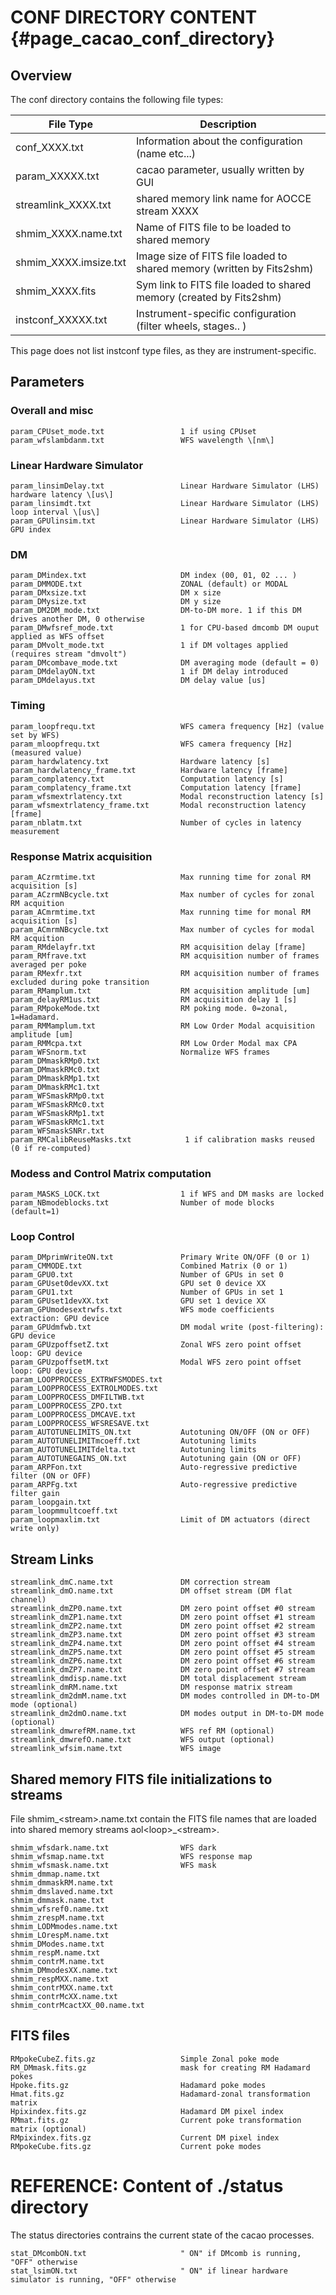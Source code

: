 # CONF DIRECTORY CONTENT {#page_cacao_conf_directory}

## Overview

The conf directory contains the following file types:

File Type                            | Description
-------------------------------------|----------------------------------------
conf_XXXX.txt                        | Information about the configuration (name etc...)
param_XXXXX.txt                      | cacao parameter, usually written by GUI
streamlink_XXXX.txt                  | shared memory link name for AOCCE stream XXXX
shmim_XXXX.name.txt                  | Name of FITS file to be loaded to shared memory
shmim_XXXX.imsize.txt                | Image size of FITS file loaded to shared memory (written by Fits2shm)
shmim_XXXX.fits                      | Sym link to FITS file loaded to shared memory (created by Fits2shm)
instconf_XXXXX.txt                   | Instrument-specific configuration (filter wheels, stages.. )

This page does not list instconf type files, as they are instrument-specific.


## Parameters

### Overall and misc

	param_CPUset_mode.txt                 1 if using CPUset
	param_wfslambdanm.txt                 WFS wavelength \[nm\]



### Linear Hardware Simulator

	param_linsimDelay.txt                 Linear Hardware Simulator (LHS) hardware latency \[us\]
	param_linsimdt.txt                    Linear Hardware Simulator (LHS) loop interval \[us\]
	param_GPUlinsim.txt                   Linear Hardware Simulator (LHS) GPU index



### DM

	param_DMindex.txt                     DM index (00, 01, 02 ... )
	param_DMMODE.txt                      ZONAL (default) or MODAL
	param_DMxsize.txt                     DM x size
	param_DMysize.txt                     DM y size
	param_DM2DM_mode.txt                  DM-to-DM more. 1 if this DM drives another DM, 0 otherwise
	param_DMwfsref_mode.txt               1 for CPU-based dmcomb DM ouput applied as WFS offset
	param_DMvolt_mode.txt                 1 if DM voltages applied (requires stream "dmvolt")
	param_DMcombave_mode.txt              DM averaging mode (default = 0)
	param_DMdelayON.txt                   1 if DM delay introduced
	param_DMdelayus.txt                   DM delay value [us]


### Timing

	param_loopfrequ.txt                   WFS camera frequency [Hz] (value set by WFS)
	param_mloopfrequ.txt                  WFS camera frequency [Hz] (measured value)
	param_hardwlatency.txt                Hardware latency [s]
	param_hardwlatency_frame.txt          Hardware latency [frame]
	param_complatency.txt                 Computation latency [s]
	param_complatency_frame.txt           Computation latency [frame]
	param_wfsmextrlatency.txt             Modal reconstruction latency [s]
	param_wfsmextrlatency_frame.txt       Modal reconstruction latency [frame]
	param_nblatm.txt                      Number of cycles in latency measurement


### Response Matrix acquisition

	param_ACzrmtime.txt                   Max running time for zonal RM acquisition [s]
	param_ACzrmNBcycle.txt                Max number of cycles for zonal RM acquition
	param_ACmrmtime.txt                   Max running time for monal RM acquisition [s]
	param_ACmrmNBcycle.txt                Max number of cycles for modal RM acquition
	param_RMdelayfr.txt                   RM acquisition delay [frame]
	param_RMfrave.txt                     RM acquisition number of frames averaged per poke
	param_RMexfr.txt                      RM acquisition number of frames excluded during poke transition
	param_RMamplum.txt                    RM acquisition amplitude [um]
	param_delayRM1us.txt                  RM acquisition delay 1 [s]
	param_RMpokeMode.txt                  RM poking mode. 0=zonal, 1=Hadamard.
	param_RMMamplum.txt                   RM Low Order Modal acquisition amplitude [um]
	param_RMMcpa.txt                      RM Low Order Modal max CPA
	param_WFSnorm.txt                     Normalize WFS frames
	param_DMmaskRMp0.txt
	param_DMmaskRMc0.txt
	param_DMmaskRMp1.txt
	param_DMmaskRMc1.txt
	param_WFSmaskRMp0.txt
	param_WFSmaskRMc0.txt
	param_WFSmaskRMp1.txt
	param_WFSmaskRMc1.txt
	param_WFSmaskSNRr.txt
	param_RMCalibReuseMasks.txt            1 if calibration masks reused (0 if re-computed)


### Modess and Control Matrix computation

	param_MASKS_LOCK.txt                  1 if WFS and DM masks are locked
	param_NBmodeblocks.txt                Number of mode blocks (default=1)


### Loop Control

	param_DMprimWriteON.txt               Primary Write ON/OFF (0 or 1)
	param_CMMODE.txt                      Combined Matrix (0 or 1)
	param_GPU0.txt                        Number of GPUs in set 0
	param_GPUset0devXX.txt                GPU set 0 device XX
	param_GPU1.txt                        Number of GPUs in set 1
	param_GPUset1devXX.txt                GPU set 1 device XX
	param_GPUmodesextrwfs.txt             WFS mode coefficients extraction: GPU device
	param_GPUdmfwb.txt                    DM modal write (post-filtering): GPU device
	param_GPUzpoffsetZ.txt                Zonal WFS zero point offset loop: GPU device
	param_GPUzpoffsetM.txt                Modal WFS zero point offset loop: GPU device
	param_LOOPPROCESS_EXTRWFSMODES.txt
	param_LOOPPROCESS_EXTROLMODES.txt
	param_LOOPPROCESS_DMFILTWB.txt
	param_LOOPPROCESS_ZPO.txt
	param_LOOPPROCESS_DMCAVE.txt
	param_LOOPPROCESS_WFSRESAVE.txt
	param_AUTOTUNELIMITS_ON.txt           Autotuning ON/OFF (ON or OFF)
	param_AUTOTUNELIMITmcoeff.txt         Autotuning limits
	param_AUTOTUNELIMITdelta.txt          Autotuning limits
	param_AUTOTUNEGAINS_ON.txt            Autotuning gain (ON or OFF)
	param_ARPFon.txt                      Auto-regressive predictive filter (ON or OFF)
	param_ARPFg.txt                       Auto-regressive predictive filter gain
	param_loopgain.txt
	param_loopmmultcoeff.txt
	param_loopmaxlim.txt                  Limit of DM actuators (direct write only)


## Stream Links

	streamlink_dmC.name.txt               DM correction stream
	streamlink_dmO.name.txt               DM offset stream (DM flat channel)
	streamlink_dmZP0.name.txt             DM zero point offset #0 stream
	streamlink_dmZP1.name.txt             DM zero point offset #1 stream
	streamlink_dmZP2.name.txt             DM zero point offset #2 stream
	streamlink_dmZP3.name.txt             DM zero point offset #3 stream
	streamlink_dmZP4.name.txt             DM zero point offset #4 stream
	streamlink_dmZP5.name.txt             DM zero point offset #5 stream
	streamlink_dmZP6.name.txt             DM zero point offset #6 stream
	streamlink_dmZP7.name.txt             DM zero point offset #7 stream
	streamlink_dmdisp.name.txt            DM total displacement stream
	streamlink_dmRM.name.txt              DM response matrix stream
	streamlink_dm2dmM.name.txt            DM modes controlled in DM-to-DM mode (optional)
	streamlink_dm2dmO.name.txt            DM modes output in DM-to-DM mode (optional)
	streamlink_dmwrefRM.name.txt          WFS ref RM (optional)
	streamlink_dmwrefO.name.txt           WFS output (optional)
	streamlink_wfsim.name.txt             WFS image


## Shared memory FITS file initializations to streams

File shmim_\<stream\>.name.txt contain the FITS file names that are loaded into shared memory streams aol\<loop\>_\<stream\>.

	shmim_wfsdark.name.txt                WFS dark
	shmim_wfsmap.name.txt                 WFS response map
	shmim_wfsmask.name.txt                WFS mask
	shmim_dmmap.name.txt
	shmim_dmmaskRM.name.txt
	shmim_dmslaved.name.txt
	shmim_dmmask.name.txt
	shmim_wfsref0.name.txt
	shmim_zrespM.name.txt
	shmim_LODMmodes.name.txt
	shmim_LOrespM.name.txt
	shmim_DModes.name.txt
	shmim_respM.name.txt
	shmim_contrM.name.txt
	shmim_DMmodesXX.name.txt
	shmim_respMXX.name.txt
	shmim_contrMXX.name.txt
	shmim_contrMcXX.name.txt
	shmim_contrMcactXX_00.name.txt



## FITS files

	RMpokeCubeZ.fits.gz                   Simple Zonal poke mode
	RM_DMmask.fits.gz                     mask for creating RM Hadamard pokes
	Hpoke.fits.gz                         Hadamard poke modes
	Hmat.fits.gz                          Hadamard-zonal transformation matrix
	Hpixindex.fits.gz                     Hadamard DM pixel index
	RMmat.fits.gz                         Current poke transformation matrix (optional)
	RMpixindex.fits.gz                    Current DM pixel index
	RMpokeCube.fits.gz                    Current poke modes




# REFERENCE: Content of ./status directory

The status directories contrains the current state of the cacao processes.

	stat_DMcombON.txt                     " ON" if DMcomb is running, "OFF" otherwise
	stat_lsimON.txt                       " ON" if linear hardware simulator is running, "OFF" otherwise
